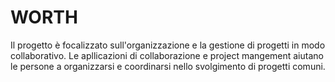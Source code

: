 # WORTH
Il progetto è focalizzato sull'organizzazione e la gestione di progetti in modo collaborativo. Le apllicazioni di collaborazione e project mangement aiutano le persone a organizzarsi e coordinarsi nello svolgimento di progetti comuni.
